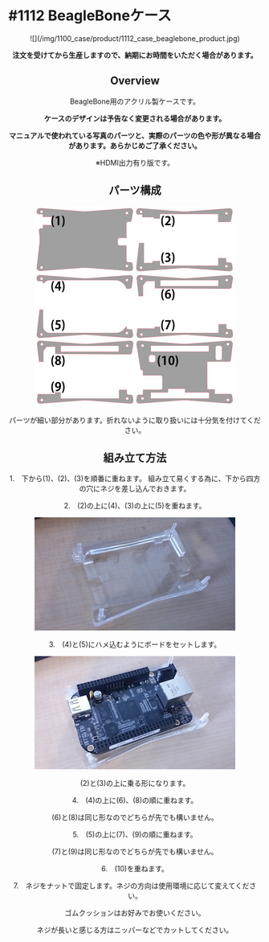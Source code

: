 # #1112 BeagleBoneケース
<center>
![](/img/1100_case/product/1112_case_beaglebone_product.jpg)
<!--COLORME-->

**注文を受けてから生産しますので、納期にお時間をいただく場合があります。**

## Overview
BeagleBone用のアクリル製ケースです。

**ケースのデザインは予告なく変更される場合があります。**

**マニュアルで使われている写真のパーツと、実際のパーツの色や形が異なる場合があります。あらかじめご了承ください。**

※HDMI出力有り版です。

## パーツ構成

![](/img/1100_case/manual/beaglebone_00.jpg)

パーツが細い部分があります。折れないように取り扱いには十分気を付けてください。

## 組み立て方法
1.　下から(1)、(2)、(3)を順番に重ねます。
組み立て易くする為に、下から四方の穴にネジを差し込んでおきます。

2.　(2)の上に(4)、(3)の上に(5)を重ねます。

![](/img/1100_case/manual/beaglebone_01.jpg)

3.　(4)と(5)にハメ込むようにボードをセットします。

![](/img/1100_case/manual/beaglebone_02.jpg)

(2)と(3)の上に乗る形になります。

4.　(4)の上に(6)、(8)の順に重ねます。

(6)と(8)は同じ形なのでどちらが先でも構いません。

5.　(5)の上に(7)、(9)の順に重ねます。

(7)と(9)は同じ形なのでどちらが先でも構いません。

6.　(10)を重ねます。

7.　ネジをナットで固定します。ネジの方向は使用環境に応じて変えてください。

ゴムクッションはお好みでお使いください。

ネジが長いと感じる方はニッパーなどでカットしてください。
